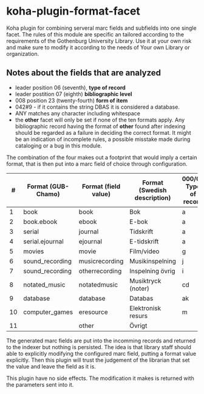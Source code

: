 # koha-plugin-format-facet

Koha plugin for combining serveral marc fields and subfields into one single
facet. The rules of this module are specific an tailored
according to the requirements of the
Gothenburg University Library. Use it at your own risk and make sure to modify
it according to the needs of Your own Library or organization.

## Notes about the fields that are analyzed
- leader position 06 (seventh), __type of record__
- leader postition 07 (eighth) __bibliographic level__
- 008 position 23 (twenty-fourth) __form of item__
- 042#9 - if it contains the string DBAS it is considered a database.
- ANY matches any character including whitespace
- the __other__ facet will only be set if none of the ten formats apply.
  Any bibliographic record having the format of __other__ found after indexing
  should be regarded as a failure in deciding the correct format.
  It might be an indication of incomplete rules,
  a possible misstake made during cataloging or a bug in this module.


The combination of the four makes out a footprint that would imply a certain
format, that is then put into a marc field of choice through configuration.

| #   | Format (GUB-Chamo) | Format (field value) | Format (Swedish description) | 000/06 Type of record | 000/07 Bibliographic level | 008/23 Form of item | 042#9 prod |
| --- | --- |  ------------------ | ----------- | ------------| --- | --- | --- |
| 1   | book | book               | Bok         | a   | acdm | NOT so | |
| 2   | book.ebook | ebook              | E-bok | a | acdm | so | |
| 3   | serial | journal            | Tidskrift | a | s | NOT so | |
| 4   | serial.ejournal | ejournal           | E-tidskrift | a | s | so | |
| 5   | movies | movie              | Film/video | g | ANY | ANY | |
| 6   | sound_recording | musicrecording     | Musikinspelning | j | ANY | | |
| 7   | sound_recording | otherrecording     | Inspelning övrig | i | ANY | | |
| 8   | notated_music | notatedmusic       | Musiktryck (noter) | cd | m | ANY | |
| 9   | database | database           | Databas | ak | i | ANY | DBAS |
| 10  | computer_games | eresource       | Elektronisk resurs | m | ANY | ANY | |
| 11  |  | other              | Övrigt | | | | |


The generated marc fields are put into the incomming records and returned to
the indexer but nothing is persisted. The idea is that library staff should able
to explicitly modifying the configured marc field, putting a format value
explicitly. Then this plugin will trust the judgement of the librarian that set
the value and leave the field as it is.

This plugin have no side effects. The modification it makes is returned with
the parameters sent into it.
